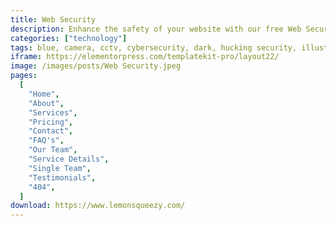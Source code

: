 ```yaml
---
title: Web Security
description: Enhance the safety of your website with our free Web Security Elementor Template Kit. Simplify the process of building a secure and professional-looking website with a collection of pre-designed templates tailored specifically for web security businesses. With Elementor's user-friendly interface, customizing your site has never been easier. Protect your online presence and instill confidence in your visitors with this comprehensive Template Kit. Stay one step ahead of potential threats while showcasing your expertise in the field. Take advantage of this free and powerful resource to fortify your web security business today.
categories: ["technology"]
tags: blue, camera, cctv, cybersecurity, dark, hucking security, illustrations, safeguard, safety, security company, solutions, surveillance, technology, web protection
iframe: https://elementorpress.com/templatekit-pro/layout22/
image: /images/posts/Web Security.jpeg
pages:
  [
    "Home",
    "About",
    "Services",
    "Pricing",
    "Contact",
    "FAQ's",
    "Our Team",
    "Service Details",
    "Single Team",
    "Testimonials",
    "404",
  ]
download: https://www.lemonsqueezy.com/
---
```

